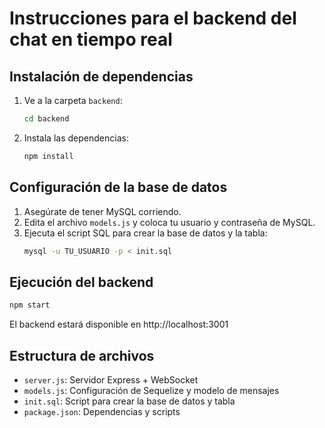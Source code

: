 # Instrucciones para el backend del chat en tiempo real

## Instalación de dependencias

1. Ve a la carpeta `backend`:
   ```sh
   cd backend
   ```
2. Instala las dependencias:
   ```sh
   npm install
   ```

## Configuración de la base de datos

1. Asegúrate de tener MySQL corriendo.
2. Edita el archivo `models.js` y coloca tu usuario y contraseña de MySQL.
3. Ejecuta el script SQL para crear la base de datos y la tabla:
   ```sh
   mysql -u TU_USUARIO -p < init.sql
   ```

## Ejecución del backend

```sh
npm start
```

El backend estará disponible en http://localhost:3001

## Estructura de archivos
- `server.js`: Servidor Express + WebSocket
- `models.js`: Configuración de Sequelize y modelo de mensajes
- `init.sql`: Script para crear la base de datos y tabla
- `package.json`: Dependencias y scripts

